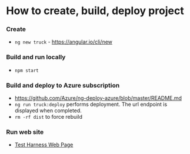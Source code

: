 # How to create, build, deploy project

### Create
- `ng new truck` -  https://angular.io/cli/new

### Build and run locally
- `npm start`

### Build and deploy to Azure subscription
- https://github.com/Azure/ng-deploy-azure/blob/master/README.md
- `ng run truck:deploy` performs deployment. The url endpoint is displayed when completed.
- `rm -rf dist` to force rebuild

### Run web site
- [Test Harness Web Page](https://truckstatic.z22.web.core.windows.net/)
